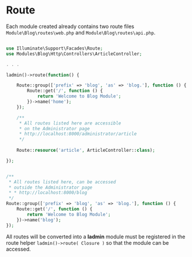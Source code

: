 # Route

Each module created already contains two route files `Module\Blog\routes\web.php` and `Module\Blog\routes\api.php`.

```php

use Illuminate\Support\Facades\Route;
use Modules\Blog\Http\Controllers\ArticleController;

. . .

ladmin()->route(function() {

    Route::group(['prefix' => 'blog', 'as' => 'blog.'], function () {
        Route::get('/', function () {
            return 'Welcome to Blog Module';
        })->name('home');
    });

    /**
     * All routes listed here are accessible
     * on the Administrator page
     * http://localhost:8000/administrator/article
     */
    
    Route::resource('article', ArticleController::class);

});


/**
 * All routes listed here, can be accessed
 * outside the Administrator page
 * * http://localhost:8000/blog
 */
Route::group(['prefix' => 'blog', 'as' => 'blog.'], function () {
    Route::get('/', function () {
        return 'Welcome to Blog Module';
    })->name('blog');
});

```

All routes will be converted into a **ladmin** module must be registered in the route helper `ladmin()->route( Closure )` so that the module can be accessed.
